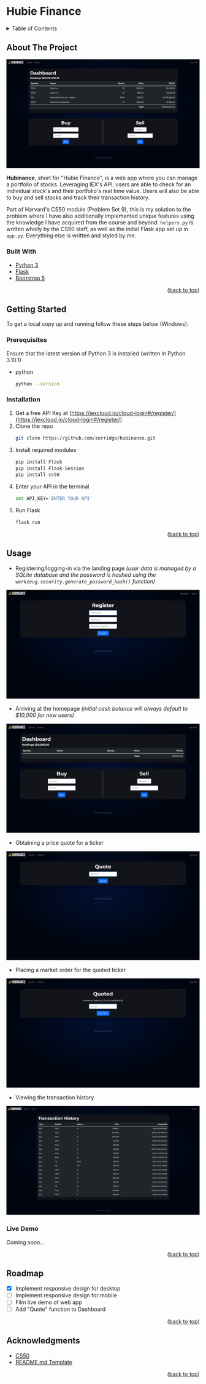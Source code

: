 # Hubie Finance

<!-- TABLE OF CONTENTS -->
<details>
  <summary>Table of Contents</summary>
  <ol>
    <li>
      <a href="#about-the-project">About The Project</a>
      <ul>
        <li><a href="#built-with">Built With</a></li>
      </ul>
    </li>
    <li>
      <a href="#getting-started">Getting Started</a>
      <ul>
        <li><a href="#prerequisites">Prerequisites</a></li>
        <li><a href="#installation">Installation</a></li>
      </ul>
    </li>
    <li><a href="#usage">Usage</a></li>
    <li><a href="#roadmap">Roadmap</a></li>
    <li><a href="#acknowledgments">Acknowledgments</a></li>
  </ol>
</details>



<!-- ABOUT THE PROJECT -->
## About The Project

![homepage](/demo/homepage.png)

**Hubinance**, short for "Hubie Finance", is a web app where you can manage a portfolio of stocks. Leveraging IEX's API, users are able to check for an individual stock's and their portfolio's real time value. Users will also be able to buy and sell stocks and track their transaction history.

Part of Harvard's CS50 module (Problem Set 9), this is my solution to the problem where I have also additionally implemented unique features using the knowledge I have acquired from the course and beyond. `helpers.py` is written wholly by the CS50 staff, as well as the initial Flask app set up in `app.py`. Everything else is written and styled by me. 

### Built With

* [Python 3](https://www.python.org/)
* [Flask](https://flask.palletsprojects.com/en/2.0.x/)
* [Bootstrap 5](https://getbootstrap.com)

<p align="right">(<a href="#top">back to top</a>)</p>



<!-- GETTING STARTED -->
## Getting Started

To get a local copy up and running follow these steps below (Windows):

### Prerequisites

Ensure that the latest version of Python 3 is installed (written in Python 3.10.1)
* python
  ```sh
  python --version
  ```

### Installation

1. Get a free API Key at [https://iexcloud.io/cloud-login#/register/](https://iexcloud.io/cloud-login#/register/)
2. Clone the repo
   ```sh
   git clone https://github.com/zorridge/hubinance.git
   ```
3. Install required modules
   ```sh
   pip install Flask
   pip install Flask-Session
   pip install cs50
   ```
4. Enter your API in the terminal
   ```sh
   set API_KEY='ENTER YOUR API'
   ```
5. Run Flask
   ```sh
   flask run
   ```

<p align="right">(<a href="#top">back to top</a>)</p>



<!-- USAGE EXAMPLES -->
## Usage
* Registering/logging-in via the landing page *(user data is managed by a SQLite database and the password is hashed using the `werkzeug.security.generate_password_hash()` function)*

![register](/demo/register.png)

* Arriving at the homepage *(initial cash balance will always default to $10,000 for new users)*

![new user homepage](/demo/homepageEmpty.png)

* Obtaining a price quote for a ticker

![quote](/demo/quote.png)

* Placing a market order for the quoted ticker

![quoted](/demo/quoted.png)

* Viewing the transaction history

![history](/demo/history.png)

### Live Demo
Coming soon...

<p align="right">(<a href="#top">back to top</a>)</p>



<!-- ROADMAP -->
## Roadmap

- [x] Implement responsive design for desktop
- [ ] Implement responsive design for mobile
- [ ] Film live demo of web app
- [ ] Add "Quote" function to Dashboard

<p align="right">(<a href="#top">back to top</a>)</p>



<!-- ACKNOWLEDGMENTS -->
## Acknowledgments

* [CS50](https://cs50.harvard.edu/x/2022/psets/9/finance/)
* [README.md Template](https://github.com/othneildrew/Best-README-Template)

<p align="right">(<a href="#top">back to top</a>)</p>
